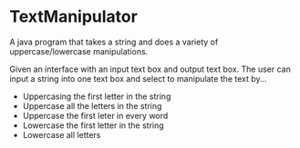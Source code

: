 # TextManipulator
A java program that takes a string and does a variety of uppercase/lowercase manipulations.

Given an interface with an input text box and output text box. The user can input a string into one text box and select to manipulate the text by...
* Uppercasing the first letter in the string
* Uppercase all the letters in the string
* Uppercase the first leter in every word
* Lowercase the first letter in the string
* Lowercase all letters
